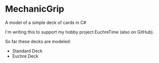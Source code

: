 # MechanicGrip
A model of a simple deck of cards in C#

I'm writing this to support my hobby project EuchreTime (also on GitHub).

So far these decks are modeled:
- Standard Deck
- Euchre Deck
